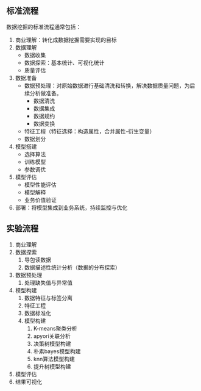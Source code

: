 ## 标准流程

数据挖掘的标准流程通常包括：
1. 商业理解：转化成数据挖掘需要实现的目标
2. 数据理解
    - 数据收集
    - 数据探索：基本统计、可视化统计
    - 质量评估
3. 数据准备
    - 数据预处理：对原始数据进行基础清洗和转换，解决数据质量问题，为后续分析做准备。
        - 数据清洗
        - 数据集成
        - 数据规约
        - 数据变换
    - 特征工程（特征选择：构造属性，合并属性-衍生变量）
    - 数据划分
4. 模型搭建
    - 选择算法
    - 训练模型
    - 参数调优
5. 模型评估
    - 模型性能评估
    - 模型解释
    - 业务价值验证
6. 部署：将模型集成到业务系统，持续监控与优化

## 实验流程

1. 商业理解
2. 数据探索
	1. 导包读数据
	2. 数据描述性统计分析（数据的分布探索）
3. 数据预处理
	1. 处理缺失值与异常值
4. 模型构建
	1. 数据特征与标签分离
	2. 特征工程
	3. 数据标准化
	4. 模型构建
		1. K-means聚类分析
		2. apyori关联分析
		3. 决策树模型构建
		4. 朴素bayes模型构建
		5. knn算法模型构建
		6. 提升树模型构建
5. 模型评估
6. 结果可视化